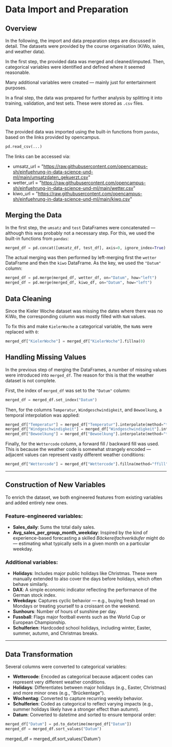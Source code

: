 # Data Import and Preparation

## Overview

In the following, the import and data preparation steps are discussed in detail. The datasets were provided by the course organisation (KiWo, sales, and weather data).  

In the first step, the provided data was merged and cleaned/imputed. Then, categorical variables were identified and defined where it seemed reasonable.  

Many additional variables were created — mainly just for entertainment purposes.  

In a final step, the data was prepared for further analysis by splitting it into training, validation, and test sets. These were stored as `.csv` files.


## Data Importing
The provided data was imported using the built-in functions from `pandas`, based on the links provided by opencampus.
```python
pd.read_csv(...)
```

The links can be accessed via:
+ umsatz_url = "https://raw.githubusercontent.com/opencampus-sh/einfuehrung-in-data-science-und-ml/main/umsatzdaten_gekuerzt.csv"
+ wetter_url = "https://raw.githubusercontent.com/opencampus-sh/einfuehrung-in-data-science-und-ml/main/wetter.csv"
+ kiwo_url = "https://raw.githubusercontent.com/opencampus-sh/einfuehrung-in-data-science-und-ml/main/kiwo.csv"


## Merging the Data

In the first step, the `umsatz` and `test` DataFrames were concatenated — although this was probably not a necessary step. For this, we used the built-in functions from `pandas`:

```python
merged_df = pd.concat([umsatz_df, test_df], axis=0, ignore_index=True)
```

The actual merging was then performed by left-merging first the `wetter` DataFrame and then the `kiwo` DataFrame. As the key, we used the `"Datum"` column:

```python
merged_df = pd.merge(merged_df, wetter_df, on="Datum", how="left")
merged_df = pd.merge(merged_df, kiwo_df, on="Datum", how="left")
```


## Data Cleaning

Since the Kieler Woche dataset was missing the dates where there was no KiWo, the corresponding column was mostly filled with `NaN` values.  

To fix this and make `KielerWoche` a categorical variable, the `NaN`s were replaced with `0`:

```python
merged_df["KielerWoche"] = merged_df["KielerWoche"].fillna(0)
```


## Handling Missing Values

In the previous step of merging the DataFrames, a number of missing values were introduced into `merged_df`. The reason for this is that the weather dataset is not complete.  

First, the index of `merged_df` was set to the `"Datum"` column:

```python
merged_df = merged_df.set_index("Datum")
```

Then, for the columns `Temperatur`, `Windgeschwindigkeit`, and `Bewoelkung`, a temporal interpolation was applied:

```python
merged_df["Temperatur"] = merged_df["Temperatur"].interpolate(method="time")
merged_df["Windgeschwindigkeit"] = merged_df["Windgeschwindigkeit"].interpolate(method="time")
merged_df["Bewoelkung"] = merged_df["Bewoelkung"].interpolate(method="time")
```

Finally, for the `Wettercode` column, a forward fill / backward fill was used. This is because the weather code is somewhat strangely encoded — adjacent values can represent vastly different weather conditions:

```python
merged_df["Wettercode"] = merged_df["Wettercode"].fillna(method="ffill").fillna(method="bfill")
```

---

## Construction of New Variables

To enrich the dataset, we both engineered features from existing variables and added entirely new ones.

### Feature-engineered variables:
+ **Sales_daily**: Sums the total daily sales.
+ **Avg_sales_per_group_month_weekday**: Inspired by the kind of experience-based forecasting a skilled *Bäckereifachverkäufer* might do — estimating what typically sells in a given month on a particular weekday.

### Additional variables:
+ **Holidays**: Includes major public holidays like Christmas. These were manually extended to also cover the days before holidays, which often behave similarly.
+ **DAX**: A simple economic indicator reflecting the performance of the German stock index.
+ **Weekdays**: Captures cyclic behavior — e.g., buying fresh bread on Mondays or treating yourself to a croissant on the weekend.
+ **Sunhours**: Number of hours of sunshine per day.
+ **Fussball**: Flags major football events such as the World Cup or European Championship.
+ **Schulferien**: Hardcoded school holidays, including winter, Easter, summer, autumn, and Christmas breaks.

---

## Data Transformation

Several columns were converted to categorical variables:

+ **Wettercode**: Encoded as categorical because adjacent codes can represent very different weather conditions.
+ **Holidays**: Differentiates between major holidays (e.g., Easter, Christmas) and more minor ones (e.g., "Brückentage").
+ **Wochentag**: Converted to capture recurring weekly behavior.
+ **Schulferien**: Coded as categorical to reflect varying impacts (e.g., summer holidays likely have a stronger effect than autumn).
+ **Datum**: Converted to datetime and sorted to ensure temporal order:

```python
merged_df["Datum"] = pd.to_datetime(merged_df["Datum"])
merged_df = merged_df.sort_values("Datum")
```

merged_df = merged_df.sort_values('Datum')
```
